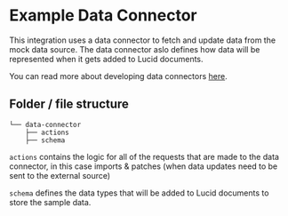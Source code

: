 # Example Data Connector
This integration uses a data connector to fetch and update data from the mock data source. 
The data connector aslo defines how data will be represented when it gets added to Lucid documents.

You can read more about developing data connectors [here](https://developer.lucid.co/extension-api/#connecting-to-external-data).

## Folder / file structure
```
└── data-connector
    ├── actions
    ├── schema
```

`actions` contains the logic for all of the requests that are made to the data connector, in this case imports & patches (when data updates need to be sent to the external source)

`schema` defines the data types that will be added to Lucid documents to store the sample data.
